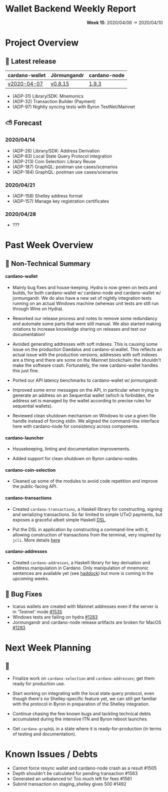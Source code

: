 # Wallet Backend Weekly Report

<p align="right">
  <strong>Week 15</strong>: 2020/04/06 → 2020/04/10
</p>

# Project Overview

## :rocket: Latest release

cardano-wallet                                                                    | Jörmungandr                                                                    | cardano-node
---                                                                               | ---                                                                            | ---
[v2020-04-07](https://github.com/input-output-hk/cardano-wallet/tree/v2020-04-07) | [v0.8.15](https://github.com/input-output-hk/jormungandr/releases/tag/v0.8.15) | [1.9.3](https://github.com/input-output-hk/cardano-node/releases/tag/1.9.3)

- (ADP-31) Library/SDK: Mnemonics
- (ADP-32) Transaction Builder (Payment)
- (ADP-97) Nightly syncing tests with Byron TestNet/Mainnet

## ⛅ Forecast

### 2020/04/14

- (ADP-28) Library/SDK: Address Derivation 
- (ADP-83) Local State Query Protocol integration
- (ADP-213) Coin Selection: Library Reuse
- (ADP-187) GraphQL: postman use cases/scenarios
- (ADP-184) GraphQL: postman use cases/scenarios

### 2020/04/21

- (ADP-158) Shelley address format 
- (ADP-157) Manage key registration certificates

### 2020/04/28

- ???

# Past Week Overview

## :newspaper: Non-Technical Summary

#### cardano-wallet

- Mainly bug fixes and house-keeping. Hydra is now green on tests and builds, for both cardano-wallet w/ cardano-node and cardano-wallet w/ jormungandr.
  We do also have a new set of nightly integration tests running on an actual Windows machine (whereas unit tests are still run through Wine on Hydra).

- Reworked our release process and notes to remove some redundancy and automate some parts that were still manual. We also started making rotations to 
  increase knowledge sharing on releases and test our documentation! 

- Avoided generating addresses with soft indexes. This is causing some issue on the production Daedalus and cardano-sl:wallet. This reflects an actual
  issue with the production versions; addresses with soft indexes are a thing and there are some on the Mainnet blockchain: the shouldn't make the 
  software crash. Fortunately, the new cardano-wallet handles this just fine.

- Ported our API latency benchmarks to cardano-wallet w/ jormungandr.

- Improved some error messages on the API, in particular when trying to generate an address on an Sequential wallet (which is forbidden, the address set
  is managed by the wallet according to precise rules for sequential wallets).

- Reviewed clean shutdown mechanism on Windows to use a given file handle instead of forcing stdin. We aligned the command-line interface here with 
  cardano-node for consistency across components.

#### cardano-launcher

- Housekeeping, linting and documentation improvements.

- Added support for clean shutdown on Byron cardano-nodes.

#### cardano-coin-selection

- Cleaned up some of the modules to avoid code repetition and improve the public-facing API.

#### cardano-transactions

- Created `cardano-transactions`, a Haskell library for constructing, signing and serializing transactions. So far limited to simple UTxO payments, but exposes
  a graceful albeit simple Haskell [DSL](https://input-output-hk.github.io/cardano-transactions/haddock/Data-UTxO-Transaction.html#t:MkPayment).

- Put the DSL in application by constructing a command-line with it, allowing construction of transactions from the terminal, very inspired by `jcli`.
  More details [here](https://github.com/input-output-hk/cardano-transactions)

#### cardano-addresses

- Created `cardano-addresses`, a Haskell library for key derivation and address manipulation in Cardano. Only manipulation of mnemonic sentences are 
  available yet (see [haddock](https://input-output-hk.github.io/cardano-addresses/haddock/Cardano-Mnemonic.html)) but more is coming in the upcoming weeks. 

## :bug: Bug Fixes

- Icarus wallets are created with Mainnet addresses even if the server is in 'Testnet' mode [#1535](https://github.com/input-output-hk/cardano-wallet/issues/1535)
- Windows tests are failing on hydra [#1283](https://github.com/input-output-hk/cardano-wallet/issues/1283)
- Jormungandr and cardano-node release artifacts are broken for MacOS [#1283](https://github.com/input-output-hk/cardano-wallet/issues/1283)

# Next Week Planning

## :hammer:

- Finalize work on `cardano-selection` and `cardano-addresses`; get them ready for production use. 

- Start working on integrating with the local state query protocol, even though there's no Shelley-specific feature yet, we can still get familiar with the protocol
  in Byron in preparation of the Shelley integration.

- Continue chasing the few known bugs and tackling technical debts accumulated during the intensive ITN and Byron reboot launches.

- Get `cardano-graphQL` in a state where it is ready-for-production (in terms of testing and documentation).

# Known Issues / Debts

- Cannot force resync wallet and cardano-node crash as a result #1505
- Depth shouldn't be calculated for pending transaction #1563 
- Generated an unbalanced tx! Too much left for fees #1561 
- Submit transaction on staging_shelley gives 500 #1492
